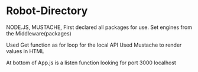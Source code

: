 # Robot-Directory
NODE.JS, MUSTACHE, 
First declared all packages for use.
Set engines from the Middleware(packages)

Used Get function  as for loop for the local API
Used Mustache to render values in HTML


At bottom of App.js is a listen function looking for port 3000 localhost

